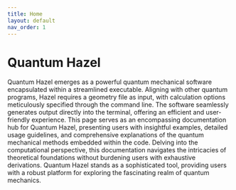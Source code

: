 ```yaml
---
title: Home
layout: default
nav_order: 1
---
```


# Quantum Hazel

Quantum Hazel emerges as a powerful quantum mechanical software encapsulated within a streamlined executable. Aligning with other quantum programs, Hazel requires a geometry file as input, with calculation options meticulously specified through the command line. The software seamlessly generates output directly into the terminal, offering an efficient and user-friendly experience. This page serves as an encompassing documentation hub for Quantum Hazel, presenting users with insightful examples, detailed usage guidelines, and comprehensive explanations of the quantum mechanical methods embedded within the code. Delving into the computational perspective, this documentation navigates the intricacies of theoretical foundations without burdening users with exhaustive derivations. Quantum Hazel stands as a sophisticated tool, providing users with a robust platform for exploring the fascinating realm of quantum mechanics.
